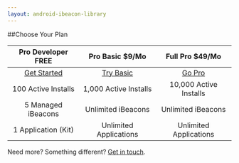 ```yaml
---
layout: android-ibeacon-library
---
```


##Choose Your Plan

Pro Developer FREE  | Pro Basic $9/Mo       | Full Pro $49/Mo
:------------------:|:---------------------:|:---------:
<a href='https://www.proximitykit.com/android-download' class='btn-rad-blue'>Get Started</a>         | <a href='https://account.radiusnetworks.com/orders/new?sku=1&source=proximitykit&plan=android-developer' class='btn-rad-blue'>Try Basic</a>             | <a href='https://account.radiusnetworks.com/orders/new?sku=2&source=proximitykit&plan=android-developer' class='btn-rad-blue'>Go Pro</a>
100 Active Installs | 1,000 Active Installs | 10,000 Active Installs
5 Managed iBeacons  | Unlimited iBeacons    | Unlimited iBeacons
1 Application (Kit) | Unlimited Applications| Unlimited Applications


Need more? Something different? [Get in touch](http://radiusnetworks.com/sales-request.html).



